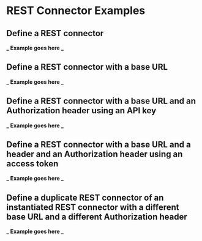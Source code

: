 # REST Connector Examples

## Define a REST connector

**_ Example goes here _**

## Define a REST connector with a base URL

**_ Example goes here _**

## Define a REST connector with a base URL and an Authorization header using an API key

**_ Example goes here _**

## Define a REST connector with a base URL and a header and an Authorization header using an access token

**_ Example goes here _**

## Define a duplicate REST connector of an instantiated REST connector with a different base URL and a different Authorization header

**_ Example goes here _**
